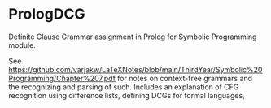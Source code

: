 # PrologDCG
Definite Clause Grammar assignment in Prolog for Symbolic Programming module.

See https://github.com/varjakw/LaTeXNotes/blob/main/ThirdYear/Symbolic%20Programming/Chapter%207.pdf for notes on context-free grammars and the recognizing and parsing of such. Includes an explanation of CFG recognition using difference lists, defining DCGs for formal languages,
